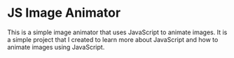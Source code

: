 # JS Image Animator

This is a simple image animator that uses JavaScript to animate images. It is a simple project that I created to learn more about JavaScript and how to animate images using JavaScript.

